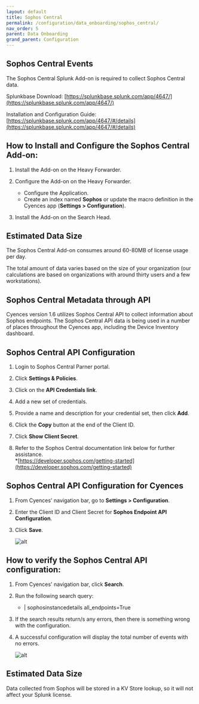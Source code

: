 ```yaml
---
layout: default
title: Sophos Central
permalink: /configuration/data_onboarding/sophos_central/
nav_order: 5
parent: Data Onboarding
grand_parent: Configuration
---
```



## **Sophos Central Events**

The Sophos Central Splunk Add-on is required to collect Sophos Central data. 

Splunkbase Download:
[https://splunkbase.splunk.com/app/4647/](https://splunkbase.splunk.com/app/4647/) 
 
Installation and Configuration Guide:
[https://splunkbase.splunk.com/app/4647/#/details](https://splunkbase.splunk.com/app/4647/#/details) 

## How to Install and Configure the Sophos Central Add-on: 

1. Install the Add-on on the Heavy Forwarder. 

2. Configure the Add-on on the Heavy Forwarder. 
    * Configure the Application. 
    * Create an index named **Sophos** or update the macro definition in the Cyences app (**Settings > Configuration**). 

3. Install the Add-on on the Search Head. 

## Estimated Data Size  
The Sophos Central Add-on consumes around 60-80MB of license usage per day. 

The total amount of data varies based on the size of your organization (our calculations are based on organizations with around thirty users and a few workstations). 

## **Sophos Central Metadata through API**
Cyences version 1.6 utilizes Sophos Central API to collect information about Sophos endpoints. The Sophos Central API data is being used in a number of places throughout the Cyences app, including the Device Inventory dashboard. 

## Sophos Central API Configuration

1. Login to Sophos Central Parner portal. 

2. Click **Settings & Policies**. 

3. Click on the **API Credentials link**.

4. Add a new set of credentials. 

5. Provide a name and description for your credential set, then click **Add**. 

6. Click the **Copy** button at the end of the Client ID.  

7. Click **Show Client Secret**. 

8. Refer to the Sophos Central documentation link below for further assistance.  
    *[https://developer.sophos.com/getting-started](https://developer.sophos.com/getting-started) 

## Sophos Central API Configuration for Cyences  

1. From Cyences' navigation bar, go to **Settings > Configuration**. 

2. Enter the Client ID and Client Secret for **Sophos Endpoint API Configuration**.

3. Click **Save**.

    ![alt](https://github.com/VatsalJagani/Splunk-Cyences-App-for-Splunk/blob/CY-283-cyences-doc-migration/docs/assets/sophos_endpoint_api_config.png?raw=true)

## How to verify the Sophos Central API configuration: 

1. From Cyences' navigation bar, click **Search**.

2. Run the following search query: 
    * | sophosinstancedetails all_endpoints=True 

3. If the search results return/s any errors, then there is something wrong with the configuration. 

4. A successful configuration will display the total number of events with no errors.  

    ![alt](https://github.com/VatsalJagani/Splunk-Cyences-App-for-Splunk/blob/CY-283-cyences-doc-migration/docs/assets/sophos_endpoint_api_config.png?raw=true)

## Estimated Data Size
Data collected from Sophos will be stored in a KV Store lookup, so it will not affect your Splunk license. 